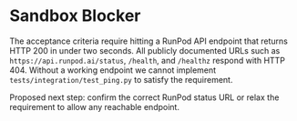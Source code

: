# Sandbox Blocker

The acceptance criteria require hitting a RunPod API endpoint that returns HTTP 200 in under two seconds.
All publicly documented URLs such as `https://api.runpod.ai/status`, `/health`, and `/healthz` respond with HTTP 404.
Without a working endpoint we cannot implement `tests/integration/test_ping.py` to satisfy the requirement.

Proposed next step: confirm the correct RunPod status URL or relax the requirement to allow any reachable endpoint.
